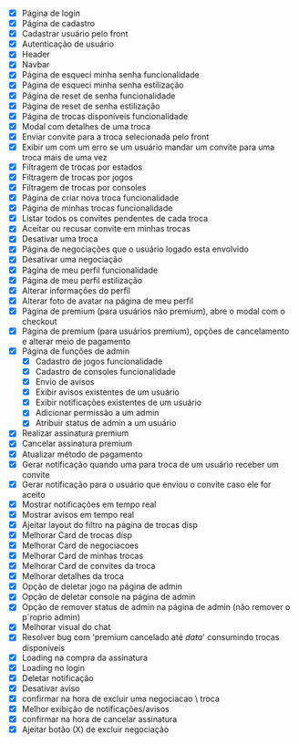 - [x]  Página de login
- [x]  Página de cadastro
- [x]  Cadastrar usuário pelo front
- [x]  Autenticação de usuário
- [x]  Header
- [x]  Navbar
- [x]  Página de esqueci minha senha funcionalidade
- [x]  Página de esqueci minha senha estilização
- [x]  Página de reset de senha funcionalidade
- [x]  Página de reset de senha estilização
- [x]  Página de trocas disponíveis funcionalidade
- [x]  Modal com detalhes de uma troca
- [x]  Enviar convite para a troca selecionada pelo front
- [x]  Exibir um com um erro se um usuário mandar um convite para uma troca mais de uma vez
- [x]  Filtragem de trocas por estados
- [x]  Filtragem de trocas por jogos
- [x]  Filtragem de trocas por consoles
- [x]  Página de criar nova troca funcionalidade
- [x]  Página de minhas trocas funcionalidade
- [x]  Listar todos os convites pendentes de cada troca
- [x]  Aceitar ou recusar convite em minhas trocas
- [x]  Desativar uma troca
- [x]  Página de negociações que o usuário logado esta envolvido
- [x]  Desativar uma negociação
- [x]  Página de meu perfil funcionalidade
- [x]  Página de meu perfil estilização
- [x]  Alterar informações do perfil
- [x]  Alterar foto de avatar na página de meu perfil
- [x]  Página de premium (para usuários não premium), abre o modal com o checkout
- [x]  Página de premium (para usuários premium), opções de cancelamento e alterar meio de pagamento
- [x]  Página de funções de admin
    - [x]  Cadastro de jogos funcionalidade
    - [x]  Cadastro de consoles funcionalidade
    - [x]  Envio de avisos
    - [x]  Exibir avisos existentes de um usuário
    - [x]  Exibir notificações existentes  de um usuário
    - [x]  Adicionar permissão a um admin
    - [x]  Atribuir status de admin a um usuário
- [x]  Realizar assinatura premium
- [x]  Cancelar assinatura premium
- [x]  Atualizar método de pagamento
- [x]  Gerar notificação quando uma para troca de um usuário  receber um convite
- [x]  Gerar notificação para o usuário que enviou o convite caso ele for aceito
- [x]  Mostrar notificações em tempo real
- [x]  Mostrar avisos em tempo real
- [x]  Ajeitar layout do filtro na página de trocas disp
- [x]  Melhorar Card de trocas disp
- [x]  Melhorar Card de negociacoes
- [x]  Melhorar Card de minhas trocas
- [x]  Melhorar Card de convites da troca
- [x]  Melhorar detalhes da troca
- [x]  Opção de deletar jogo na página de admin
- [x]  Opção de deletar console na página de admin
- [x]  Opção de remover status de admin na página de admin (não remover o p´roprio admin)
- [x]  Melhorar visual do chat
- [x]  Resolver bug com 'premium cancelado até *data*' consumindo trocas disponíveis
- [x]  Loading na compra da assinatura
- [x]  Loading no login
- [x]  Deletar notificação
- [x]  Desativar aviso
- [x]  confirmar na hora de excluir uma negociacao \ troca
- [x]  Melhor exibição de notificações/avisos
- [x]  confirmar na hora de cancelar assinatura
- [x]  Ajeitar botão (X) de excluir negociação